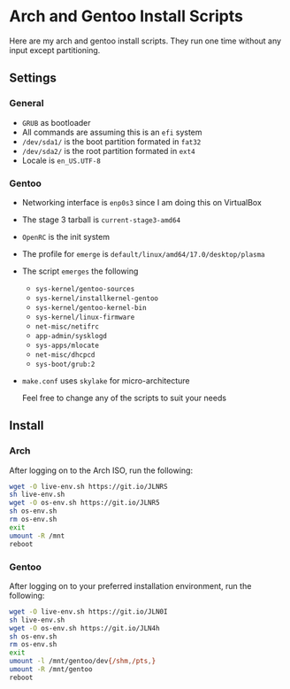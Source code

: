 # Arch and Gentoo Install Scripts
Here are my arch and gentoo install scripts. They run one time without any input except partitioning.

## Settings
### General
- `GRUB` as bootloader
- All commands are assuming this is an `efi` system
- `/dev/sda1/` is the boot partition formated in `fat32`
- `/dev/sda2/` is the root partition formated in `ext4`
- Locale is `en_US.UTF-8`
### Gentoo
- Networking interface is `enp0s3` since I am doing this on VirtualBox
- The stage 3 tarball is `current-stage3-amd64`
- `OpenRC` is the init system
- The profile for `emerge` is `default/linux/amd64/17.0/desktop/plasma`
- The script `emerges` the following
  - `sys-kernel/gentoo-sources`
  - `sys-kernel/installkernel-gentoo`
  - `sys-kernel/gentoo-kernel-bin`
  - `sys-kernel/linux-firmware`
  - `net-misc/netifrc`
  - `app-admin/sysklogd`
  - `sys-apps/mlocate`
  - `net-misc/dhcpcd`
  - `sys-boot/grub:2`
- `make.conf` uses `skylake` for micro-architecture
  
  Feel free to change any of the scripts to suit your needs
## Install
### Arch
After logging on to the Arch ISO, run the following:
```bash
wget -O live-env.sh https://git.io/JLNRS
sh live-env.sh
wget -O os-env.sh https://git.io/JLNR5
sh os-env.sh
rm os-env.sh
exit
umount -R /mnt
reboot
```
### Gentoo
After logging on to your preferred installation environment, run the following:
```bash
wget -O live-env.sh https://git.io/JLN0I
sh live-env.sh
wget -O os-env.sh https://git.io/JLN4h
sh os-env.sh
rm os-env.sh
exit
umount -l /mnt/gentoo/dev{/shm,/pts,}
umount -R /mnt/gentoo
reboot
```

